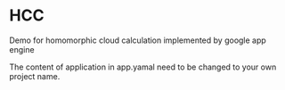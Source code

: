 # HCC
Demo for homomorphic cloud calculation 
implemented by google app engine

The content of application in app.yamal need to be changed to your own project name.
